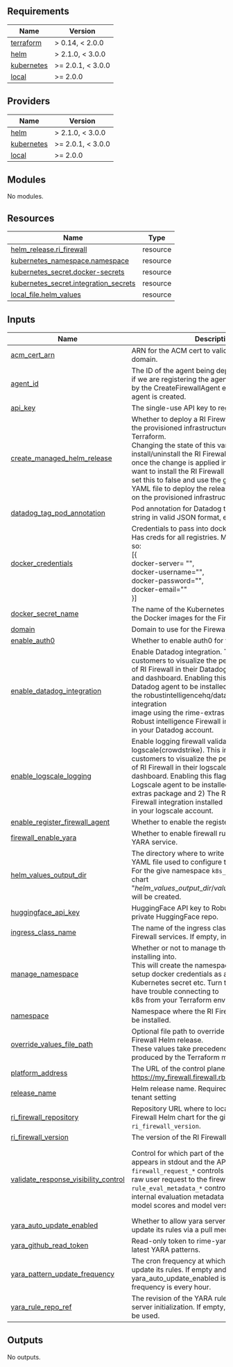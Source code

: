 <!-- BEGIN_TF_DOCS -->
## Requirements

| Name | Version |
|------|---------|
| <a name="requirement_terraform"></a> [terraform](#requirement\_terraform) | > 0.14, < 2.0.0 |
| <a name="requirement_helm"></a> [helm](#requirement\_helm) | > 2.1.0, < 3.0.0 |
| <a name="requirement_kubernetes"></a> [kubernetes](#requirement\_kubernetes) | >= 2.0.1, < 3.0.0 |
| <a name="requirement_local"></a> [local](#requirement\_local) | >= 2.0.0 |

## Providers

| Name | Version |
|------|---------|
| <a name="provider_helm"></a> [helm](#provider\_helm) | > 2.1.0, < 3.0.0 |
| <a name="provider_kubernetes"></a> [kubernetes](#provider\_kubernetes) | >= 2.0.1, < 3.0.0 |
| <a name="provider_local"></a> [local](#provider\_local) | >= 2.0.0 |

## Modules

No modules.

## Resources

| Name | Type |
|------|------|
| [helm_release.ri_firewall](https://registry.terraform.io/providers/hashicorp/helm/latest/docs/resources/release) | resource |
| [kubernetes_namespace.namespace](https://registry.terraform.io/providers/hashicorp/kubernetes/latest/docs/resources/namespace) | resource |
| [kubernetes_secret.docker-secrets](https://registry.terraform.io/providers/hashicorp/kubernetes/latest/docs/resources/secret) | resource |
| [kubernetes_secret.integration_secrets](https://registry.terraform.io/providers/hashicorp/kubernetes/latest/docs/resources/secret) | resource |
| [local_file.helm_values](https://registry.terraform.io/providers/hashicorp/local/latest/docs/resources/file) | resource |

## Inputs

| Name | Description | Type | Default | Required |
|------|-------------|------|---------|:--------:|
| <a name="input_acm_cert_arn"></a> [acm\_cert\_arn](#input\_acm\_cert\_arn) | ARN for the ACM cert to validate the Firewall domain. | `string` | n/a | yes |
| <a name="input_agent_id"></a> [agent\_id](#input\_agent\_id) | The ID of the agent being deployed. Only required if we are registering the agent. This ID is returned by the CreateFirewallAgent endpoint when the agent is created. | `string` | `""` | no |
| <a name="input_api_key"></a> [api\_key](#input\_api\_key) | The single-use API key to register the agent. | `string` | `""` | no |
| <a name="input_create_managed_helm_release"></a> [create\_managed\_helm\_release](#input\_create\_managed\_helm\_release) | Whether to deploy a RI Firewall Helm chart onto the provisioned infrastructure managed by Terraform.<br>  Changing the state of this variable will either install/uninstall the RI Firewall deployment<br>  once the change is applied in Terraform. If you want to install the RI Firewall package manually,<br>  set this to false and use the generated values YAML file to deploy the release<br>  on the provisioned infrastructure. | `bool` | `false` | no |
| <a name="input_datadog_tag_pod_annotation"></a> [datadog\_tag\_pod\_annotation](#input\_datadog\_tag\_pod\_annotation) | Pod annotation for Datadog tagging. Must be a string in valid JSON format, e.g. {"tag": "val"}. | `string` | `""` | no |
| <a name="input_docker_credentials"></a> [docker\_credentials](#input\_docker\_credentials) | Credentials to pass into docker image pull secrets. Has creds for all registries. Must be structured like so:<br>  [{<br>    docker-server= "",<br>    docker-username="",<br>    docker-password="",<br>    docker-email=""<br>  }] | `list(map(string))` | n/a | yes |
| <a name="input_docker_secret_name"></a> [docker\_secret\_name](#input\_docker\_secret\_name) | The name of the Kubernetes secret used to pull the Docker images for the Firewall. | `string` | `"rimecreds"` | no |
| <a name="input_domain"></a> [domain](#input\_domain) | Domain to use for the Firewall. | `string` | n/a | yes |
| <a name="input_enable_auth0"></a> [enable\_auth0](#input\_enable\_auth0) | Whether to enable auth0 for the Firewall. | `bool` | `true` | no |
| <a name="input_enable_datadog_integration"></a> [enable\_datadog\_integration](#input\_enable\_datadog\_integration) | Enable Datadog integration. This integration allows customers to visualize the performance<br>  of RI Firewall in their Datadog account via metrics and dashboard. Enabling this flag requires: 1) A<br>  Datadog agent to be installed on this cluster with the robustintelligencehq/datadog-agent-firewall-integration<br>  image using the rime-extras package and 2) The Robust intelligence Firewall integration installed<br>  in your Datadog account. | `bool` | `false` | no |
| <a name="input_enable_logscale_logging"></a> [enable\_logscale\_logging](#input\_enable\_logscale\_logging) | Enable logging firewall validation logs to logscale(crowdstrike). This integration allows customers to visualize the performance<br>  of RI Firewall in their logscale account via dashboard. Enabling this flag requires: 1) A<br>  Logscale agent to be installed using the rime-extras package and 2) The Robust intelligence Firewall integration installed<br>  in your logscale account. | `bool` | `false` | no |
| <a name="input_enable_register_firewall_agent"></a> [enable\_register\_firewall\_agent](#input\_enable\_register\_firewall\_agent) | Whether to enable the register firewall agent job. | `bool` | `false` | no |
| <a name="input_firewall_enable_yara"></a> [firewall\_enable\_yara](#input\_firewall\_enable\_yara) | Whether to enable firewall rules to call into the YARA service. | `bool` | `true` | no |
| <a name="input_helm_values_output_dir"></a> [helm\_values\_output\_dir](#input\_helm\_values\_output\_dir) | The directory where to write the generated values YAML file used to configure the Helm release.<br>  For the give namespace `k8s_namespace`, a Helm chart "$helm\_values\_output\_dir/values\_$namespace.yaml"<br>  will be created. | `string` | `""` | no |
| <a name="input_huggingface_api_key"></a> [huggingface\_api\_key](#input\_huggingface\_api\_key) | HuggingFace API key to Robust Intelligence's private HuggingFace repo. | `string` | n/a | yes |
| <a name="input_ingress_class_name"></a> [ingress\_class\_name](#input\_ingress\_class\_name) | The name of the ingress class to use for RI Firewall services. If empty, ingress class will be ri-<namespace> | `string` | `""` | no |
| <a name="input_manage_namespace"></a> [manage\_namespace](#input\_manage\_namespace) | Whether or not to manage the namespace we are installing into.<br>  This will create the namespace(if applicable), setup docker credentials as a<br>  Kubernetes secret etc. Turn this flag off if you have trouble connecting to<br>  k8s from your Terraform environment. | `bool` | `true` | no |
| <a name="input_namespace"></a> [namespace](#input\_namespace) | Namespace where the RI Firewall Helm chart will be installed. | `string` | n/a | yes |
| <a name="input_override_values_file_path"></a> [override\_values\_file\_path](#input\_override\_values\_file\_path) | Optional file path to override values file for the RI Firewall Helm release.<br>  These values take precedence over values produced by the Terraform module. | `string` | `""` | no |
| <a name="input_platform_address"></a> [platform\_address](#input\_platform\_address) | The URL of the control plane. For example https://my_firewall.firewall.rbst.io. | `string` | `""` | no |
| <a name="input_release_name"></a> [release\_name](#input\_release\_name) | Helm release name. Required only in a multi-tenant setting | `string` | `"ri-firewall"` | no |
| <a name="input_ri_firewall_repository"></a> [ri\_firewall\_repository](#input\_ri\_firewall\_repository) | Repository URL where to locate the requested RI Firewall Helm chart for the given `ri_firewall_version`. | `string` | n/a | yes |
| <a name="input_ri_firewall_version"></a> [ri\_firewall\_version](#input\_ri\_firewall\_version) | The version of the RI Firewall to be installed. | `string` | n/a | yes |
| <a name="input_validate_response_visibility_control"></a> [validate\_response\_visibility\_control](#input\_validate\_response\_visibility\_control) | Control for which part of the Validate response appears in stdout and the API.<br>  `firewall_request_*` controls the visibility of the raw user request to the firewall.<br>  `rule_eval_metadata_*` controls the visibility of internal evaluation metadata such as<br>    model scores and model versions. | <pre>object({<br>    firewall_request_enable_stdout_logging         = bool<br>    firewall_request_enable_api_response           = bool<br>    rule_evaluation_metadata_enable_stdout_logging = bool<br>    rule_evaluation_metadata_enable_api_response   = bool<br>  })</pre> | <pre>{<br>  "firewall_request_enable_api_response": false,<br>  "firewall_request_enable_stdout_logging": false,<br>  "rule_evaluation_metadata_enable_api_response": false,<br>  "rule_evaluation_metadata_enable_stdout_logging": true<br>}</pre> | no |
| <a name="input_yara_auto_update_enabled"></a> [yara\_auto\_update\_enabled](#input\_yara\_auto\_update\_enabled) | Whether to allow yara server to periodically update its rules via a pull mechanism. | `bool` | `true` | no |
| <a name="input_yara_github_read_token"></a> [yara\_github\_read\_token](#input\_yara\_github\_read\_token) | Read-only token to rime-yara GitHub repo to pull latest YARA patterns. | `string` | n/a | yes |
| <a name="input_yara_pattern_update_frequency"></a> [yara\_pattern\_update\_frequency](#input\_yara\_pattern\_update\_frequency) | The cron frequency at which yara server should update its rules. If empty and yara\_auto\_update\_enabled is true, the default frequency is every hour. | `string` | `""` | no |
| <a name="input_yara_rule_repo_ref"></a> [yara\_rule\_repo\_ref](#input\_yara\_rule\_repo\_ref) | The revision of the YARA rule git repo to pull at server initialization. If empty, the latest release will be used. | `string` | `""` | no |

## Outputs

No outputs.
<!-- END_TF_DOCS -->
